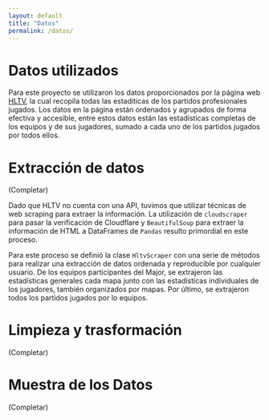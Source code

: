 ```yaml
---
layout: default
title: "Datos"
permalink: /datos/
---
```


# Datos utilizados

Para este proyecto se utilizaron los datos proporcionados por la página web [HLTV](https://www.hltv.org), la cual recopila todas las estadíticas de los partidos profesionales jugados. Los datos en la página están ordenados y agrupados de forma efectiva y accesible, entre estos datos están las estadísticas completas de los equipos y de sus jugadores, sumado a cada uno de los partidos jugados por todos ellos.

# Extracción de datos

(Completar)

Dado que HLTV no cuenta con una API, tuvimos que utilizar técnicas de web scraping para extraer la información. La utilización de ``cloudscraper`` para pasar la verificación de Cloudflare y ``BeautifulSoup`` para extraer la información de HTML a DataFrames de ``Pandas`` resulto primordial en este proceso.

Para este proceso se definió la clase ``HltvScraper`` con una serie de métodos para realizar una extracción de datos ordenada y reproducible por cualquier usuario. De los equipos participantes del Major, se extrajeron las estadísticas generales cada mapa junto con las estadísticas individuales de los jugadores, también organizados por mapas. Por último, se extrajeron todos los partidos jugados por lo equipos.

# Limpieza y trasformación

(Completar)

# Muestra de los Datos

(Completar)
